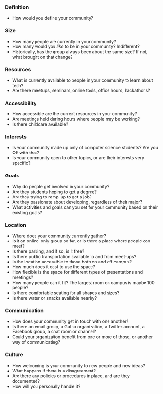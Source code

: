 ### Definition
- How would you define your community?

### Size
- How many people are currently in your community?
- How many would you _like_ to be in your community? Indifferent?
- Historically, has the group always been about the same size? If not, what brought on that change?

### Resources
- What is currently available to people in your community to learn about tech?
- Are there meetups, seminars, online tools, office hours, hackathons?

### Accessibility
- How accessible are the current resources in your community?
- Are meetings held during hours where people may be working?
- Is there childcare available?

### Interests
- Is your community made up only of computer science students? Are you OK with that?
- Is your community open to other topics, or are their interests very specific?

### Goals
- Why do people get involved in your community?
- Are they students hoping to get a degree?
- Are they trying to ramp-up to get a job?
- Are they passionate about developing, regardless of their major?
- What activities and goals can you set for your community based on their existing goals?

### Location
- Where does your community currently gather?
- Is it an online-only group so far, or is there a place where people can meet?
- Is there parking, and if so, is it free?
- Is there public transportation available to and from meet-ups?
- Is the location accessible to those both on and off campus?
- How much does it cost to use the space?
- How flexible is the space for different types of presentations and meetings?
- How many people can it fit? The largest room on campus is maybe 100 people?
- Is there comfortable seating for all shapes and sizes?
- Is there water or snacks available nearby?

### Communication
- How does your community get in touch with one another?
- Is there an email group, a Gatha organization, a Twitter account, a Facebook group, a chat room or channel?
- Could your organization benefit from one or more of those, or another way of communicating?

### Culture
- How welcoming is your community to new people and new ideas?
- What happens if there is a disagreement?
- Are there any policies or procedures in place, and are they documented?
- How will you personally handle it?
